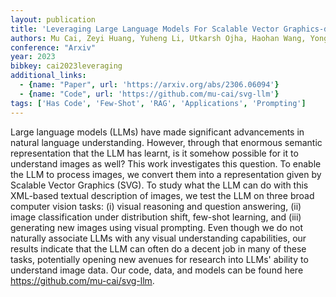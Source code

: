 ```yaml
---
layout: publication
title: 'Leveraging Large Language Models For Scalable Vector Graphics-driven Image Understanding'
authors: Mu Cai, Zeyi Huang, Yuheng Li, Utkarsh Ojha, Haohan Wang, Yong Jae Lee
conference: "Arxiv"
year: 2023
bibkey: cai2023leveraging
additional_links:
  - {name: "Paper", url: 'https://arxiv.org/abs/2306.06094'}
  - {name: "Code", url: 'https://github.com/mu-cai/svg-llm'}
tags: ['Has Code', 'Few-Shot', 'RAG', 'Applications', 'Prompting']
---
```

Large language models (LLMs) have made significant advancements in natural
language understanding. However, through that enormous semantic representation
that the LLM has learnt, is it somehow possible for it to understand images as
well? This work investigates this question. To enable the LLM to process
images, we convert them into a representation given by Scalable Vector Graphics
(SVG). To study what the LLM can do with this XML-based textual description of
images, we test the LLM on three broad computer vision tasks: (i) visual
reasoning and question answering, (ii) image classification under distribution
shift, few-shot learning, and (iii) generating new images using visual
prompting. Even though we do not naturally associate LLMs with any visual
understanding capabilities, our results indicate that the LLM can often do a
decent job in many of these tasks, potentially opening new avenues for research
into LLMs' ability to understand image data. Our code, data, and models can be
found here https://github.com/mu-cai/svg-llm.
